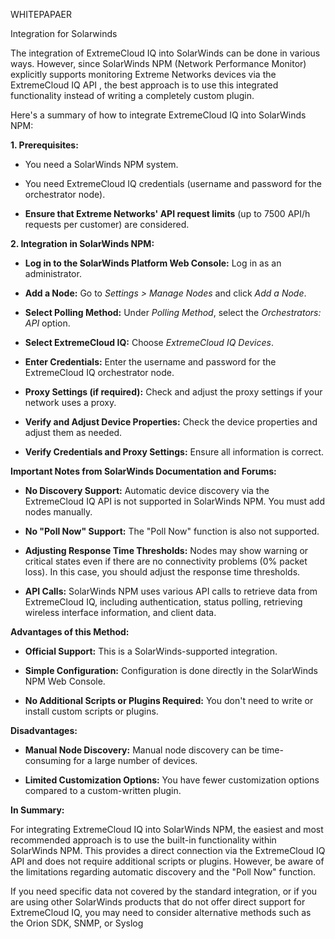 WHITEPAPAER

Integration for Solarwinds  
  
The integration of ExtremeCloud IQ into SolarWinds can be done in
various ways. However, since SolarWinds NPM (Network Performance
Monitor) explicitly supports monitoring Extreme Networks devices via the
ExtremeCloud IQ API , the best approach is to use this integrated
functionality instead of writing a completely custom plugin.

Here\'s a summary of how to integrate ExtremeCloud IQ into SolarWinds
NPM:

**1. Prerequisites:**

- You need a SolarWinds NPM system.

- You need ExtremeCloud IQ credentials (username and password for the
  orchestrator node).

- **Ensure that Extreme Networks\' API request limits** (up to 7500 API/h
  requests per customer) are considered.

**2. Integration in SolarWinds NPM:**

- **Log in to the SolarWinds Platform Web Console:** Log in as an
  administrator.

- **Add a Node:** Go to *Settings \> Manage Nodes* and click *Add a
  Node*.

- **Select Polling Method:** Under *Polling Method*, select the
  *Orchestrators: API* option.

- **Select ExtremeCloud IQ:** Choose *ExtremeCloud IQ Devices*.

- **Enter Credentials:** Enter the username and password for the
  ExtremeCloud IQ orchestrator node.

- **Proxy Settings (if required):** Check and adjust the proxy settings
  if your network uses a proxy.

- **Verify and Adjust Device Properties:** Check the device properties
  and adjust them as needed.

- **Verify Credentials and Proxy Settings:** Ensure all information is
  correct.

**Important Notes from SolarWinds Documentation and Forums:**

- **No Discovery Support:** Automatic device discovery via the
  ExtremeCloud IQ API is not supported in SolarWinds NPM. You must add
  nodes manually.

- **No \"Poll Now\" Support:** The \"Poll Now\" function is also not
  supported.

- **Adjusting Response Time Thresholds:** Nodes may show warning or
  critical states even if there are no connectivity problems (0% packet
  loss). In this case, you should adjust the response time thresholds.

- **API Calls:** SolarWinds NPM uses various API calls to retrieve data
  from ExtremeCloud IQ, including authentication, status polling,
  retrieving wireless interface information, and client data.

**Advantages of this Method:**

- **Official Support:** This is a SolarWinds-supported integration.

- **Simple Configuration:** Configuration is done directly in the
  SolarWinds NPM Web Console.

- **No Additional Scripts or Plugins Required:** You don\'t need to
  write or install custom scripts or plugins.

**Disadvantages:**

- **Manual Node Discovery:** Manual node discovery can be time-consuming
  for a large number of devices.

- **Limited Customization Options:** You have fewer customization
  options compared to a custom-written plugin.

**In Summary:**

For integrating ExtremeCloud IQ into SolarWinds NPM, the easiest and
most recommended approach is to use the built-in functionality within
SolarWinds NPM. This provides a direct connection via the ExtremeCloud
IQ API and does not require additional scripts or plugins. However, be
aware of the limitations regarding automatic discovery and the \"Poll
Now\" function.

If you need specific data not covered by the standard integration, or if
you are using other SolarWinds products that do not offer direct support
for ExtremeCloud IQ, you may need to consider alternative methods such
as the Orion SDK, SNMP, or Syslog
